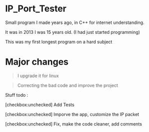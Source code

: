 # IP_Port_Tester

Small program I made years ago, in C++ for internet understanding.

It was in 2013 I was 15 years old. (I had just started programming)

This was my first longest program on a hard subject

# Major changes

> I upgrade it for linux

> Correcting the bad code and improve the project

Stuff todo :

 [checkbox:unchecked] Add Tests

 [checkbox:unchecked] Imporve the app, customize the IP packet
 
 [checkbox:unchecked] Fix, make the code cleaner, add comments

